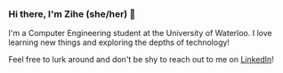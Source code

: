 ### Hi there, I'm Zihe (she/her) 👋
I'm a Computer Engineering student at the University of Waterloo. I love learning new things and exploring the depths of technology! 

Feel free to lurk around and don't be shy to reach out to me on [LinkedIn](https://www.linkedin.com/in/zihe-zhang/ "LinkedIn - Zihe Zhang")!


<!--
**zihezhang/zihezhang** is a ✨ _special_ ✨ repository because its `README.md` (this file) appears on your GitHub profile.

<p align="center">
  <img src="https://komarev.com/ghpvc/?username=zihezhang" alt="Zihe Zhang" />
</p>

Here are some ideas to get you started:

- 🔭 I’m currently working on ...
- 🌱 I’m currently learning ...
- 👯 I’m looking to collaborate on ...
- 🤔 I’m looking for help with ...
- 💬 Ask me about ...
- 📫 How to reach me: ...
- 😄 Pronouns: ...
- ⚡ Fun fact: ...
-->
